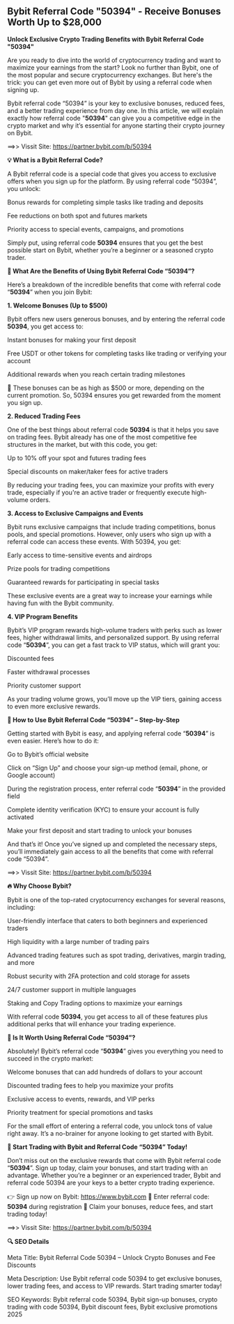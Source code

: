 ## Bybit Referral Code "50394" - Receive Bonuses Worth Up to $28,000

**Unlock Exclusive Crypto Trading Benefits with Bybit Referral Code "50394"**

Are you ready to dive into the world of cryptocurrency trading and want to maximize your earnings from the start? Look no further than Bybit, one of the most popular and secure cryptocurrency exchanges. But here's the trick: you can get even more out of Bybit by using a referral code when signing up.

Bybit referral code “50394” is your key to exclusive bonuses, reduced fees, and a better trading experience from day one. In this article, we will explain exactly how referral code "**50394**" can give you a competitive edge in the crypto market and why it’s essential for anyone starting their crypto journey on Bybit.

==>> Vissit Site: https://partner.bybit.com/b/50394

**💡 What is a Bybit Referral Code?**

A Bybit referral code is a special code that gives you access to exclusive offers when you sign up for the platform. By using referral code “50394”, you unlock:

Bonus rewards for completing simple tasks like trading and deposits

Fee reductions on both spot and futures markets

Priority access to special events, campaigns, and promotions

Simply put, using referral code **50394** ensures that you get the best possible start on Bybit, whether you’re a beginner or a seasoned crypto trader.

**🎁 What Are the Benefits of Using Bybit Referral Code “50394”?**

Here’s a breakdown of the incredible benefits that come with referral code “**50394**” when you join Bybit:

**1. Welcome Bonuses (Up to $500)**

Bybit offers new users generous bonuses, and by entering the referral code **50394**, you get access to:

Instant bonuses for making your first deposit

Free USDT or other tokens for completing tasks like trading or verifying your account

Additional rewards when you reach certain trading milestones

💸 These bonuses can be as high as $500 or more, depending on the current promotion. So, 50394 ensures you get rewarded from the moment you sign up.

**2. Reduced Trading Fees**

One of the best things about referral code **50394** is that it helps you save on trading fees. Bybit already has one of the most competitive fee structures in the market, but with this code, you get:

Up to 10% off your spot and futures trading fees

Special discounts on maker/taker fees for active traders

By reducing your trading fees, you can maximize your profits with every trade, especially if you're an active trader or frequently execute high-volume orders.

**3. Access to Exclusive Campaigns and Events**

Bybit runs exclusive campaigns that include trading competitions, bonus pools, and special promotions. However, only users who sign up with a referral code can access these events. With 50394, you get:

Early access to time-sensitive events and airdrops

Prize pools for trading competitions

Guaranteed rewards for participating in special tasks

These exclusive events are a great way to increase your earnings while having fun with the Bybit community.

**4. VIP Program Benefits**

Bybit’s VIP program rewards high-volume traders with perks such as lower fees, higher withdrawal limits, and personalized support. By using referral code “**50394**”, you can get a fast track to VIP status, which will grant you:

Discounted fees

Faster withdrawal processes

Priority customer support

As your trading volume grows, you’ll move up the VIP tiers, gaining access to even more exclusive rewards.

**🚀 How to Use Bybit Referral Code “50394” – Step-by-Step**

Getting started with Bybit is easy, and applying referral code “**50394**” is even easier. Here’s how to do it:

Go to Bybit’s official website

Click on “Sign Up” and choose your sign-up method (email, phone, or Google account)

During the registration process, enter referral code “**50394**” in the provided field

Complete identity verification (KYC) to ensure your account is fully activated

Make your first deposit and start trading to unlock your bonuses

And that’s it! Once you’ve signed up and completed the necessary steps, you’ll immediately gain access to all the benefits that come with referral code “50394”.

==>> Vissit Site: https://partner.bybit.com/b/50394


**🔥 Why Choose Bybit?**

Bybit is one of the top-rated cryptocurrency exchanges for several reasons, including:

User-friendly interface that caters to both beginners and experienced traders

High liquidity with a large number of trading pairs

Advanced trading features such as spot trading, derivatives, margin trading, and more

Robust security with 2FA protection and cold storage for assets

24/7 customer support in multiple languages

Staking and Copy Trading options to maximize your earnings

With referral code **50394**, you get access to all of these features plus additional perks that will enhance your trading experience.

**🤔 Is It Worth Using Referral Code “50394”?**

Absolutely! Bybit’s referral code “**50394**” gives you everything you need to succeed in the crypto market:

Welcome bonuses that can add hundreds of dollars to your account

Discounted trading fees to help you maximize your profits

Exclusive access to events, rewards, and VIP perks

Priority treatment for special promotions and tasks

For the small effort of entering a referral code, you unlock tons of value right away. It’s a no-brainer for anyone looking to get started with Bybit.

**📢 Start Trading with Bybit and Referral Code “50394” Today!**

Don’t miss out on the exclusive rewards that come with Bybit referral code “**50394**”. Sign up today, claim your bonuses, and start trading with an advantage. Whether you’re a beginner or an experienced trader, Bybit and referral code 50394 are your keys to a better crypto trading experience.

👉 Sign up now on Bybit: https://www.bybit.com
🔑 Enter referral code: **50394** during registration
🎁 Claim your bonuses, reduce fees, and start trading today!

==>> Vissit Site: https://partner.bybit.com/b/50394


**🔍 SEO Details**

Meta Title: Bybit Referral Code 50394 – Unlock Crypto Bonuses and Fee Discounts

Meta Description: Use Bybit referral code 50394 to get exclusive bonuses, lower trading fees, and access to VIP rewards. Start trading smarter today!

SEO Keywords: Bybit referral code 50394, Bybit sign-up bonuses, crypto trading with code 50394, Bybit discount fees, Bybit exclusive promotions 2025

